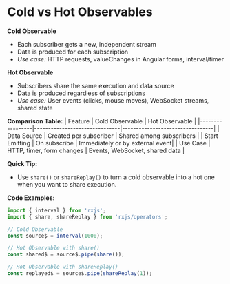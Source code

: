 # Cold vs Hot Observables

**Cold Observable**
- Each subscriber gets a new, independent stream
- Data is produced for each subscription
- *Use case:* HTTP requests, valueChanges in Angular forms, interval/timer

**Hot Observable**
- Subscribers share the same execution and data source
- Data is produced regardless of subscriptions
- *Use case:* User events (clicks, mouse moves), WebSocket streams, shared state

**Comparison Table:**
| Feature         | Cold Observable                | Hot Observable                  |
|-----------------|-------------------------------|---------------------------------|
| Data Source     | Created per subscriber         | Shared among subscribers        |
| Start Emitting  | On subscribe                   | Immediately or by external event|
| Use Case        | HTTP, timer, form changes      | Events, WebSocket, shared data  |

**Quick Tip:**
- Use `share()` or `shareReplay()` to turn a cold observable into a hot one when you want to share execution.

**Code Examples:**
```typescript
import { interval } from 'rxjs';
import { share, shareReplay } from 'rxjs/operators';

// Cold Observable
const source$ = interval(1000);

// Hot Observable with share()
const shared$ = source$.pipe(share());

// Hot Observable with shareReplay()
const replayed$ = source$.pipe(shareReplay(1));
```
